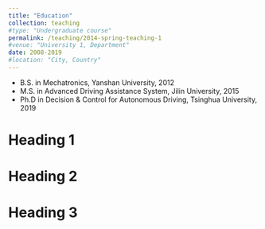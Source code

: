 ```yaml
---
title: "Education"
collection: teaching
#type: "Undergraduate course"
permalink: /teaching/2014-spring-teaching-1
#venue: "University 1, Department"
date: 2008-2019
#location: "City, Country"
---
```

* B.S. in Mechatronics, Yanshan University, 2012
* M.S. in Advanced Driving Assistance System, Jilin University, 2015
* Ph.D in Decision & Control for Autonomous Driving, Tsinghua University, 2019

Heading 1
======

Heading 2
======

Heading 3
======
